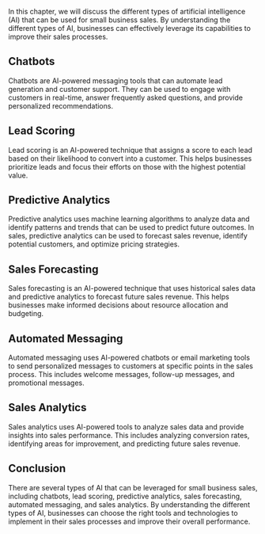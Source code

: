 
In this chapter, we will discuss the different types of artificial intelligence (AI) that can be used for small business sales. By understanding the different types of AI, businesses can effectively leverage its capabilities to improve their sales processes.

Chatbots
--------

Chatbots are AI-powered messaging tools that can automate lead generation and customer support. They can be used to engage with customers in real-time, answer frequently asked questions, and provide personalized recommendations.

Lead Scoring
------------

Lead scoring is an AI-powered technique that assigns a score to each lead based on their likelihood to convert into a customer. This helps businesses prioritize leads and focus their efforts on those with the highest potential value.

Predictive Analytics
--------------------

Predictive analytics uses machine learning algorithms to analyze data and identify patterns and trends that can be used to predict future outcomes. In sales, predictive analytics can be used to forecast sales revenue, identify potential customers, and optimize pricing strategies.

Sales Forecasting
-----------------

Sales forecasting is an AI-powered technique that uses historical sales data and predictive analytics to forecast future sales revenue. This helps businesses make informed decisions about resource allocation and budgeting.

Automated Messaging
-------------------

Automated messaging uses AI-powered chatbots or email marketing tools to send personalized messages to customers at specific points in the sales process. This includes welcome messages, follow-up messages, and promotional messages.

Sales Analytics
---------------

Sales analytics uses AI-powered tools to analyze sales data and provide insights into sales performance. This includes analyzing conversion rates, identifying areas for improvement, and predicting future sales revenue.

Conclusion
----------

There are several types of AI that can be leveraged for small business sales, including chatbots, lead scoring, predictive analytics, sales forecasting, automated messaging, and sales analytics. By understanding the different types of AI, businesses can choose the right tools and technologies to implement in their sales processes and improve their overall performance.
